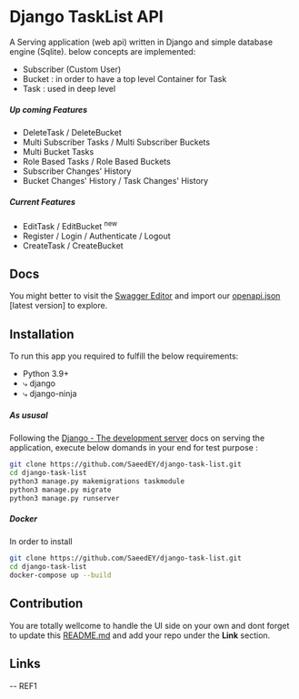 # Django TaskList API
A Serving application (web api) written in Django and simple database engine (Sqlite). 
below concepts are implemented:
- Subscriber (Custom User) 
- Bucket : in order to have a top level Container for Task
- Task : used in deep level 

##### Up coming Features
- DeleteTask / DeleteBucket
- Multi Subscriber Tasks / Multi Subscriber Buckets
- Multi Bucket Tasks
- Role Based Tasks / Role Based Buckets
- Subscriber Changes' History
- Bucket Changes' History / Task Changes' History

##### Current Features 
- EditTask / EditBucket <sup>new</sup>
- Register / Login / Authenticate / Logout
- CreateTask / CreateBucket

## Docs
You might better to visit the [Swagger Editor](https://editor.swagger.io/) and import our [openapi.json](https://raw.githubusercontent.com/SaeedEY/django-task-list/master/openapi.json) [latest version] to explore.

## Installation
To run this app you required to fulfill the below requirements:
- Python 3.9+
- ⤷ django
- ⤷ django-ninja


##### As ususal 
Following the [Django - The development server](https://docs.djangoproject.com/en/5.0/intro/tutorial01/#the-development-server) docs on serving the application, execute below domands in your end for test purpose :
```sh
git clone https://github.com/SaeedEY/django-task-list.git
cd django-task-list
python3 manage.py makemigrations taskmodule
python3 manage.py migrate
python3 manage.py runserver
```
##### Docker
In order to install 
```sh
git clone https://github.com/SaeedEY/django-task-list.git
cd django-task-list
docker-compose up --build
```

## Contribution
You are totally wellcome to handle the UI side on your own and dont forget to update this [README.md](https://github.com/SaeedEY/django-task-list/blob/master/README.md) and add your repo under the **Link** section.

## Links
-- REF1